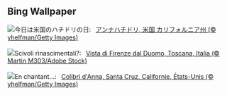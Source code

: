 ## Bing Wallpaper
![](https://www.bing.com/th?id=OHR.SantaCruzHummer_JA-JP9857439185_UHD.jpg&w=1000)今日は米国のハチドリの日:&nbsp;&ensp;[アンナハチドリ, 米国 カリフォルニア州 (© yhelfman/Getty Images)](https://www.bing.com/th?id=OHR.SantaCruzHummer_JA-JP9857439185_UHD.jpg)
<br><br/>
![](https://www.bing.com/th?id=OHR.FestaRificolona_IT-IT8489654769_UHD.jpg&w=1000)Scivoli rinascimentali?:&nbsp;&ensp;[Vista di Firenze dal Duomo, Toscana, Italia (© Martin M303/Adobe Stock)](https://www.bing.com/th?id=OHR.FestaRificolona_IT-IT8489654769_UHD.jpg)
<br><br/>
![](https://www.bing.com/th?id=OHR.SantaCruzHummer_FR-FR8767186794_UHD.jpg&w=1000)En chantant...:&nbsp;&ensp;[Colibri d'Anna, Santa Cruz, Californie, États-Unis (© yhelfman/Getty Images)](https://www.bing.com/th?id=OHR.SantaCruzHummer_FR-FR8767186794_UHD.jpg)
<br><br/>
